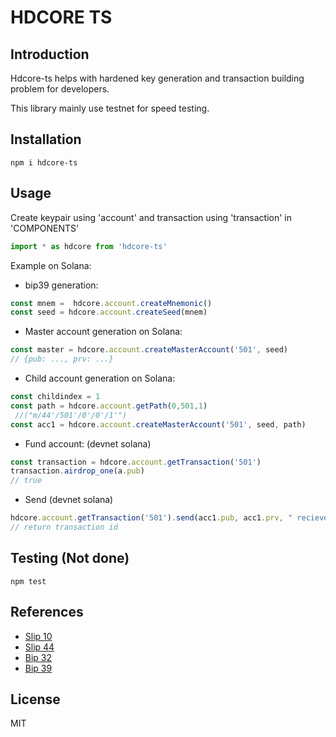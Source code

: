 # HDCORE TS


## Introduction
Hdcore-ts helps with hardened key generation and transaction building problem for developers.

This library mainly use testnet for speed testing. 

## Installation

```shell
npm i hdcore-ts
```

## Usage
Create keypair using 'account' and transaction using 'transaction' in 'COMPONENTS'
```ts
import * as hdcore from 'hdcore-ts'
```

Example on Solana: 
+ bip39 generation: 
```ts
const mnem =  hdcore.account.createMnemonic()
const seed = hdcore.account.createSeed(mnem)
```

+ Master account generation on Solana: 
```ts
const master = hdcore.account.createMasterAccount('501', seed)      
// {pub: ..., prv: ...}
```


+ Child account generation on Solana: 
```ts
const childindex = 1
const path = hdcore.account.getPath(0,501,1)                       
 //("m/44'/501'/0'/0'/1'")
const acc1 = hdcore.account.createMasterAccount('501', seed, path)
```

+ Fund account: (devnet solana) 
```ts
const transaction = hdcore.account.getTransaction('501')
transaction.airdrop_one(a.pub)                                      
// true
```

+ Send (devnet solana)
```ts
hdcore.account.getTransaction('501').send(acc1.pub, acc1.prv, " recieve pubkey", 0.05)   
// return transaction id
```


## Testing (Not done)

```shell
npm test
```

## References
- [Slip 10](https://github.com/satoshilabs/slips/blob/master/slip-0010.md)
- [Slip 44](https://github.com/satoshilabs/slips/blob/master/slip-0044.md)
- [Bip 32](https://github.com/bitcoin/bips/blob/master/bip-0032.mediawiki)
- [Bip 39](https://github.com/bitcoin/bips/blob/master/bip-0039.mediawiki)
  

## License

MIT
